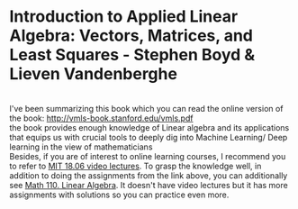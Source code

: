 # Introduction to Applied Linear Algebra: Vectors, Matrices, and Least Squares - Stephen Boyd & Lieven Vandenberghe
<br> I've been summarizing this book which you can read the online version of the book: http://vmls-book.stanford.edu/vmls.pdf
<br> the book provides enough knowledge of Linear algebra and its applications that equips us with crucial tools to deeply dig into Machine Learning/ Deep learning in the view of mathematicians <br> Besides, if you are of interest to online learning courses, I recommend you to refer to [MIT 18.06 video lectures](https://www.youtube.com/playlist?list=PLE7DDD91010BC51F8). To grasp the knowledge well, in addition to doing the assignments from the link above, you can additionally see [Math 110. Linear Algebra](https://math.berkeley.edu/~mcivor/math110su13/). It doesn't have video lectures but it has more assignments with solutions so you can practice even more.
